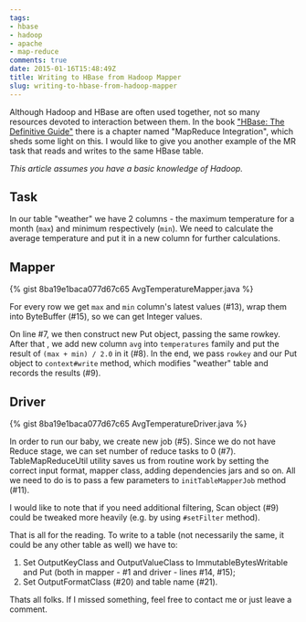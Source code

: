 ```yaml
---
tags:
- hbase
- hadoop
- apache
- map-reduce
comments: true
date: 2015-01-16T15:48:49Z
title: Writing to HBase from Hadoop Mapper
slug: writing-to-hbase-from-hadoop-mapper
---
```


Although Hadoop and HBase are often used together, not so many resources
devoted to interaction between them. In the book ["HBase: The Definitive
Guide"](http://shop.oreilly.com/product/0636920014348.do) there is a chapter
named "MapReduce Integration", which sheds some light on this. I would like to
give you another example of the MR task that reads and writes to the same HBase
table.

<!--more-->

_This article assumes you have a basic knowledge of Hadoop._

## Task

In our table "weather" we have 2 columns - the maximum temperature for a
month (`max`) and minimum respectively (`min`). We need to calculate the
average temperature and put it in a new column for further calculations.

## Mapper

{% gist 8ba19e1baca077d67c65 AvgTemperatureMapper.java %}

For every row we get `max` and `min` column's latest values (#13), wrap them into
ByteBuffer (#15), so we can get Integer values.

On line #7, we then construct new Put object, passing the same rowkey. After
that , we add new column `avg` into `temperatures` family and put the result of
`(max + min) / 2.0` in it (#8). In the end, we pass `rowkey` and our Put object
to `context#write` method, which modifies "weather" table and records the
results (#9).

## Driver

{% gist 8ba19e1baca077d67c65 AvgTemperatureDriver.java %}

In order to run our baby, we create new job (#5). Since we do not have Reduce
stage, we can set number of reduce tasks to 0 (#7). TableMapReduceUtil utility
saves us from routine work by setting the correct input format, mapper class,
adding dependencies jars and so on. All we need to do is to pass a few
parameters to `initTableMapperJob` method (#11).

I would like to note that if you need additional filtering, Scan object (#9)
could be tweaked more heavily (e.g. by using `#setFilter` method).

That is all for the reading. To write to a table (not necessarily the same, it
could be any other table as well) we have to:

1. Set OutputKeyClass and OutputValueClass to ImmutableBytesWritable and Put (both in mapper - #1 and driver - lines #14, #15);
2. Set OutputFormatClass (#20) and table name (#21).

Thats all folks. If I missed something, feel free to contact me or just leave a
comment.
